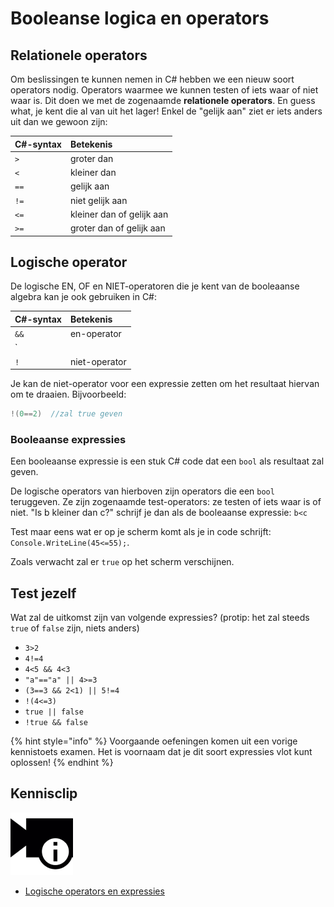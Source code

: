 # Booleanse logica en operators

## Relationele operators

Om beslissingen te kunnen nemen in C\# hebben we een nieuw soort operators nodig. Operators waarmee we kunnen testen of iets waar of niet waar is. Dit doen we met de zogenaamde **relationele operators**. En guess what, je kent die al van uit het lager! Enkel de "gelijk aan" ziet er iets anders uit dan we gewoon zijn:

| C\#-syntax | Betekenis |
| :--- | :--- |
| `>` | groter dan |
| `<` | kleiner dan |
| `==` | gelijk aan |
| `!=` | niet gelijk aan |
| `<=` | kleiner dan of gelijk aan |
| `>=` | groter dan of gelijk aan |

## Logische operator

De logische EN, OF en NIET-operatoren die je kent van de booleaanse algebra kan je ook gebruiken in C\#:

| C\#-syntax | Betekenis |
| :--- | :--- |
| `&&` | en-operator |
| `||` | of-operator |
| `!` | niet-operator |

Je kan de niet-operator voor een expressie zetten om het resultaat hiervan om te draaien. Bijvoorbeeld:

```csharp
!(0==2)  //zal true geven
```

### Booleaanse expressies

Een booleaanse expressie is een stuk C\# code dat een `bool` als resultaat zal geven.

De logische operators van hierboven zijn operators die een `bool` teruggeven. Ze zijn zogenaamde test-operators: ze testen of iets waar is of niet. "Is b kleiner dan c?" schrijf je dan als de booleaanse expressie: `b<c`

Test maar eens wat er op je scherm komt als je in code schrijft: `Console.WriteLine(45<=55);`.

Zoals verwacht zal er `true` op het scherm verschijnen.

## Test jezelf

Wat zal de uitkomst zijn van volgende expressies? \(protip: het zal steeds `true` of `false` zijn, niets anders\)

* `3>2`
* `4!=4` 
* `4<5 && 4<3`
* `"a"=="a" || 4>=3`
* `(3==3 && 2<1) || 5!=4`
* `!(4<=3)`
* `true || false`
* `!true && false`

{% hint style="info" %}
Voorgaande oefeningen komen uit een vorige kennistoets examen. Het is voornaam dat je dit soort expressies vlot kunt oplossen!
{% endhint %}

## Kennisclip

![](../../.gitbook/assets/infoclip%20%282%29%20%282%29.png)

* [Logische operators en expressies ](https://ap.cloud.panopto.eu/Panopto/Pages/Viewer.aspx?id=4602c8f9-1540-427e-8fd8-a91100bc3abb)

